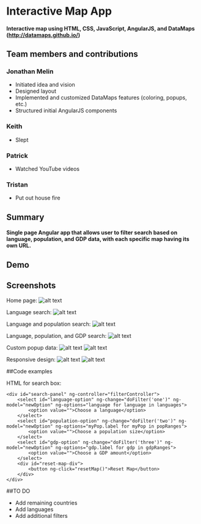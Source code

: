 # Interactive Map App

#### Interactive map using HTML, CSS, JavaScript, AngularJS, and DataMaps (http://datamaps.github.io/)

## Team members and contributions

### Jonathan Melin
+ Initiated idea and vision
+ Designed layout
+ Implemented and customized DataMaps features (coloring, popups, etc.)
+ Structured initial AngularJS components

### Keith
+ Slept

### Patrick
+ Watched YouTube videos

### Tristan
+ Put out house fire

## Summary

#### Single page Angular app that allows user to filter search based on language, population, and GDP data, with each specific map having its own URL. 

## Demo

[Live Demo]: http://students.digitalcrafts.com/backTableBankers

## Screenshots

Home page:
![alt text]()

Language search:
![alt text]()

Language and population search:
![alt text]()

Language, population, and GDP search:
![alt text]()

Custom popup data:
![alt text]()
![alt text]()

Responsive design:
![alt text]()
![alt text]()

##Code examples

HTML for search box:
```
<div id="search-panel" ng-controller="filterController">
    <select id="language-option" ng-change="doFilter('one')" ng-model="newOption" ng-options="language for language in languages">
        <option value="">Choose a language</option>
    </select>
    <select id="population-option" ng-change="doFilter('two')" ng-model="newOption" ng-options="myPop.label for myPop in popRanges">
        <option value="">Choose a population size</option>
    </select>
    <select id="gdp-option" ng-change="doFilter('three')" ng-model="newOption" ng-options="gdp.label for gdp in gdpRanges">
        <option value="">Choose a GDP amount</option>
    </select>
    <div id="reset-map-div">
        <button ng-click="resetMap()">Reset Map</button>
    </div> 
</div>
```

##TO DO

+ Add remaining countries
+ Add languages
+ Add additional filters

